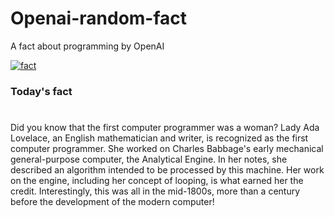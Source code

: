 
# Openai-random-fact
 A fact about programming by OpenAI

[![fact](https://github.com/MarioVidoni/openai-daily-fact/actions/workflows/main.yml/badge.svg)](https://github.com/MarioVidoni/openai-daily-fact/actions/workflows/main.yml)

### Today's fact
# 
Did you know that the first computer programmer was a woman? Lady Ada Lovelace, an English mathematician and writer, is recognized as the first computer programmer. She worked on Charles Babbage's early mechanical general-purpose computer, the Analytical Engine. In her notes, she described an algorithm intended to be processed by this machine. Her work on the engine, including her concept of looping, is what earned her the credit. Interestingly, this was all in the mid-1800s, more than a century before the development of the modern computer!